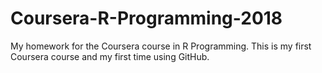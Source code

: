 # Coursera-R-Programming-2018
My homework for the Coursera course in R Programming.
This is my first Coursera course and my first time using GitHub.
